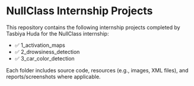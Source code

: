 # NullClass Internship Projects

This repository contains the following internship projects completed by Tasbiya Huda for the NullClass internship:

- ✅ 1_activation_maps
- ✅ 2_drowsiness_detection
- ✅ 3_car_color_detection

Each folder includes source code, resources (e.g., images, XML files), and reports/screenshots where applicable.
